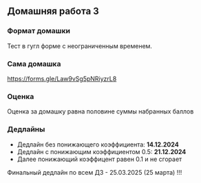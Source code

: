 ## Домашняя работа 3


### Формат домашки

Тест в гугл форме с неограниченным временем.


### Сама домашка

https://forms.gle/Law9vSg5pNRiyzrL8


### Оценка

Оценка за домашку равна половине суммы набранных баллов


### Дедлайны

- Дедлайн без понижающего коэффициента: **14.12.2024**
- Дедлайн с понижающим коэффициентом 0.5: **21.12.2024**
- Далее понижающий коэффицент равен 0.1 и не сгорает

Финальный дедлайн по всем ДЗ - 25.03.2025 (25 марта) !!!
